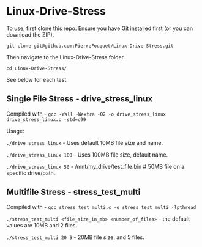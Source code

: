 # Linux-Drive-Stress

To use, first clone this repo. Ensure you have Git installed first (or you can download the ZIP).

`git clone git@github.com:PierreFouquet/Linux-Drive-Stress.git`

Then navigate to the Linux-Drive-Stress folder.

`cd Linux-Drive-Stress/`

See below for each test.

## Single File Stress - drive_stress_linux

Compiled with - `gcc -Wall -Wextra -O2 -o drive_stress_linux drive_stress_linux.c -std=c99`

Usage:

`./drive_stress_linux` - Uses default 10MB file size and name.

`./drive_stress_linux 100` - Uses 100MB file size, default name.

`./drive_stress_linux 50` - /mnt/my_drive/test_file.bin # 50MB file on a specific drive/path.

## Multifile Stress - stress_test_multi

Compiled with - `gcc stress_test_multi.c -o stress_test_multi -lpthread`

`./stress_test_multi <file_size_in_mb> <number_of_files>` - the default values are 10MB and 2 files.

`./stress_test_multi 20 5` - 20MB file size, and 5 files.
